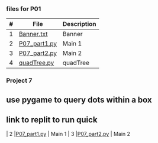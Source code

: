 ### files for P01
|   #   | File            | Description                                        |
| :---: | --------------- | -------------------------------------------------- |
|   1   |<a href ="https://github.com/ezapez/4553-Spatial-DS-Zapata/blob/main/Assignments/P07/Banner.txt">Banner.txt</a>      | Banner
|   2   |<a href ="https://github.com/ezapez/4553-Spatial-DS-Zapata/blob/main/Assignments/P07/P07_part1.py">P07_part1.py</a>  | Main 1
|   3   |<a href ="https://github.com/ezapez/4553-Spatial-DS-Zapata/blob/main/Assignments/P07/P07_part2.py">P07_part2.py</a>  | Main 2
|   4  |<a href ="https://github.com/ezapez/4553-Spatial-DS-Zapata/blob/main/Assignments/P07/quadTree.py">quadTree.py</a>     | quadTree


### Project 7 
## use pygame to query dots within a box
## link to replit to run quick

 
|   2   |<a href ="https://replit.com/@ezap/P07part1#main.py">P07_part1.py</a>  | Main 1
|   3   |<a href ="https://replit.com/@ezap/P07part2#main.py">P07_part2.py</a>  | Main 2
